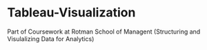 # Tableau-Visualization
Part of Coursework at Rotman School of Managent (Structuring and Visulalizing Data for Analytics)
